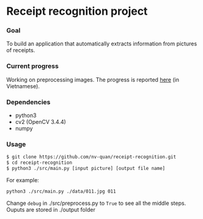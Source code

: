 # Receipt recognition project
### Goal
To build an application that automatically extracts information from pictures of receipts.
### Current progress
Working on preprocessing images. The progress is reported [here](https://github.com/nv-quan/receipt-recognition/blob/master/report.md) (in Vietnamese).
### Dependencies
* python3
* cv2 (OpenCV 3.4.4)
* numpy
### Usage
```sh
$ git clone https://github.com/nv-quan/receipt-recognition.git
$ cd receipt-recognition
$ python3 ./src/main.py [input picture] [output file name]
```
For example:
```sh
python3 ./src/main.py ./data/011.jpg 011
```
Change `debug` in ./src/preprocess.py to `True` to see all the middle steps.\
Ouputs are stored in ./output folder
